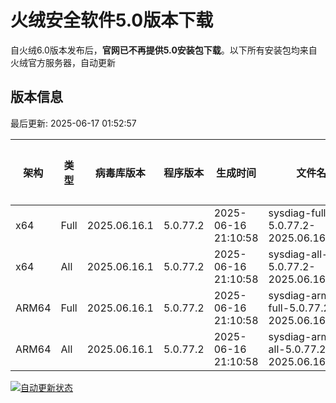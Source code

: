 # 火绒安全软件5.0版本下载 

自火绒6.0版本发布后，**官网已不再提供5.0安装包下载**。以下所有安装包均来自火绒官方服务器，自动更新

<!-- TABLE_START -->

## 版本信息

最后更新: 2025-06-17 01:52:57

| 架构    | 类型   | 病毒库版本 | 程序版本  | 生成时间 | 文件名 | 大小 | 下载链接    |
|---------|-------|------------|----------|----------|--------|------|----------|
| x64     | Full | 2025.06.16.1 | 5.0.77.2 | 2025-06-16 21:10:58 | sysdiag-full-5.0.77.2-2025.06.16.1.exe | 27.87M | [下载](https://down-tencent.huorong.cn/sysdiag-full-5.0.77.2-2025.06.16.1.exe) |
| x64     | All  | 2025.06.16.1 | 5.0.77.2 | 2025-06-16 21:10:58 | sysdiag-all-5.0.77.2-2025.06.16.1.exe | 27.87M | [下载](https://down-tencent.huorong.cn/sysdiag-all-5.0.77.2-2025.06.16.1.exe) |
| ARM64   | Full | 2025.06.16.1 | 5.0.77.2 | 2025-06-16 21:10:58 | sysdiag-arm64-full-5.0.77.2-2025.06.16.1.exe | 27.59M | [下载](https://down-tencent.huorong.cn/sysdiag-arm64-full-5.0.77.2-2025.06.16.1.exe) |
| ARM64   | All  | 2025.06.16.1 | 5.0.77.2 | 2025-06-16 21:10:58 | sysdiag-arm64-all-5.0.77.2-2025.06.16.1.exe | 27.59M | [下载](https://down-tencent.huorong.cn/sysdiag-arm64-all-5.0.77.2-2025.06.16.1.exe) |

<!-- TABLE_END -->

[![自动更新状态](https://github.com/J54264/Huorong-Version/actions/workflows/update.yml/badge.svg)](https://github.com/J54264/Huorong-Version/actions)
